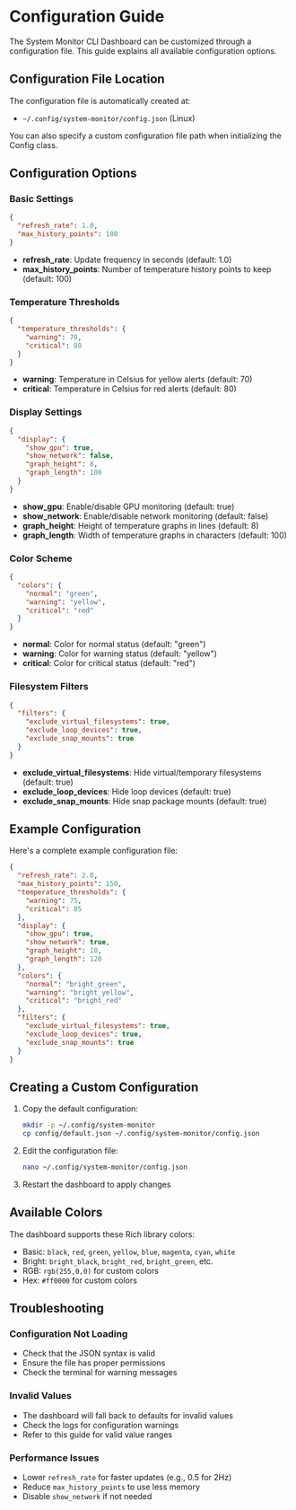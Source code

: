 # Configuration Guide

The System Monitor CLI Dashboard can be customized through a configuration file. This guide explains all available configuration options.

## Configuration File Location

The configuration file is automatically created at:
- `~/.config/system-monitor/config.json` (Linux)

You can also specify a custom configuration file path when initializing the Config class.

## Configuration Options

### Basic Settings

```json
{
  "refresh_rate": 1.0,
  "max_history_points": 100
}
```

- **refresh_rate**: Update frequency in seconds (default: 1.0)
- **max_history_points**: Number of temperature history points to keep (default: 100)

### Temperature Thresholds

```json
{
  "temperature_thresholds": {
    "warning": 70,
    "critical": 80
  }
}
```

- **warning**: Temperature in Celsius for yellow alerts (default: 70)
- **critical**: Temperature in Celsius for red alerts (default: 80)

### Display Settings

```json
{
  "display": {
    "show_gpu": true,
    "show_network": false,
    "graph_height": 8,
    "graph_length": 100
  }
}
```

- **show_gpu**: Enable/disable GPU monitoring (default: true)
- **show_network**: Enable/disable network monitoring (default: false)
- **graph_height**: Height of temperature graphs in lines (default: 8)
- **graph_length**: Width of temperature graphs in characters (default: 100)

### Color Scheme

```json
{
  "colors": {
    "normal": "green",
    "warning": "yellow", 
    "critical": "red"
  }
}
```

- **normal**: Color for normal status (default: "green")
- **warning**: Color for warning status (default: "yellow")
- **critical**: Color for critical status (default: "red")

### Filesystem Filters

```json
{
  "filters": {
    "exclude_virtual_filesystems": true,
    "exclude_loop_devices": true,
    "exclude_snap_mounts": true
  }
}
```

- **exclude_virtual_filesystems**: Hide virtual/temporary filesystems (default: true)
- **exclude_loop_devices**: Hide loop devices (default: true)
- **exclude_snap_mounts**: Hide snap package mounts (default: true)

## Example Configuration

Here's a complete example configuration file:

```json
{
  "refresh_rate": 2.0,
  "max_history_points": 150,
  "temperature_thresholds": {
    "warning": 75,
    "critical": 85
  },
  "display": {
    "show_gpu": true,
    "show_network": true,
    "graph_height": 10,
    "graph_length": 120
  },
  "colors": {
    "normal": "bright_green",
    "warning": "bright_yellow", 
    "critical": "bright_red"
  },
  "filters": {
    "exclude_virtual_filesystems": true,
    "exclude_loop_devices": true,
    "exclude_snap_mounts": true
  }
}
```

## Creating a Custom Configuration

1. Copy the default configuration:
   ```bash
   mkdir -p ~/.config/system-monitor
   cp config/default.json ~/.config/system-monitor/config.json
   ```

2. Edit the configuration file:
   ```bash
   nano ~/.config/system-monitor/config.json
   ```

3. Restart the dashboard to apply changes

## Available Colors

The dashboard supports these Rich library colors:
- Basic: `black`, `red`, `green`, `yellow`, `blue`, `magenta`, `cyan`, `white`
- Bright: `bright_black`, `bright_red`, `bright_green`, etc.
- RGB: `rgb(255,0,0)` for custom colors
- Hex: `#ff0000` for custom colors

## Troubleshooting

### Configuration Not Loading
- Check that the JSON syntax is valid
- Ensure the file has proper permissions
- Check the terminal for warning messages

### Invalid Values
- The dashboard will fall back to defaults for invalid values
- Check the logs for configuration warnings
- Refer to this guide for valid value ranges

### Performance Issues
- Lower `refresh_rate` for faster updates (e.g., 0.5 for 2Hz)
- Reduce `max_history_points` to use less memory
- Disable `show_network` if not needed
